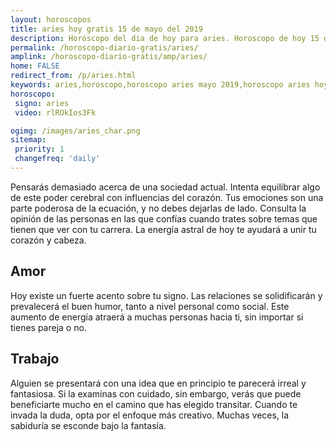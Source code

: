 ```yaml
---
layout: horoscopos
title: aries hoy gratis 15 de mayo del 2019 
description: Horóscopo del dia de hoy para aries. Horoscopo de hoy 15 de mayo del 2019. Las predicciones de amor, trabajo, vida personal gratis.
permalink: /horoscopo-diario-gratis/aries/
amplink: /horoscopo-diario-gratis/amp/aries/
home: FALSE
redirect_from: /p/aries.html
keywords: aries,horoscopo,horoscopo aries mayo 2019,horoscopo aries hoy,tarot aries mayo 2019,horoscopo aries,tarot aries hoy,horoscopo de hoy,horoscopo diario,tarot del amor,horoscopo de hoy aries,horoscopo diario del tarot, Horoscopo de hoy aries 15 de mayo del 2019,horóscopo del día,signos zodiacales 2019, el horoscopo de hoy
horoscopo:
 signo: aries
 video: rlROkIos3Fk

ogimg: /images/aries_char.png
sitemap:
 priority: 1
 changefreq: 'daily'
---
```



Pensarás demasiado acerca de una sociedad actual. Intenta equilibrar algo de este poder cerebral con influencias del corazón. Tus emociones son una parte poderosa de la ecuación, y no debes dejarlas de lado. Consulta la opinión de las personas en las que confías cuando trates sobre temas que tienen que ver con tu carrera. La energía astral de hoy te ayudará a unir tu corazón y cabeza.

## Amor

Hoy existe un fuerte acento sobre tu signo. Las relaciones se solidificarán y prevalecerá el buen humor, tanto a nivel personal como social. Este aumento de energía atraerá a muchas personas hacia ti, sin importar si tienes pareja o no.

## Trabajo

Alguien se presentará con una idea que en principio te parecerá irreal y fantasiosa. Si la examinas con cuidado, sin embargo, verás que puede beneficiarte mucho en el camino que has elegido transitar. Cuando te invada la duda, opta por el enfoque más creativo. Muchas veces, la sabiduría se esconde bajo la fantasía.